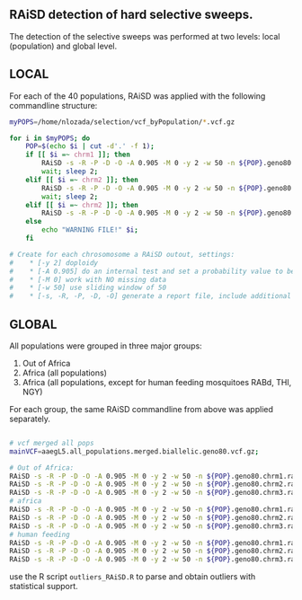 
## RAiSD detection of hard selective sweeps.

The detection of the selective sweeps was performed at two levels: local (population) and global level.

## **LOCAL**
For each of the 40 populations, RAiSD was applied with the following commandline structure:

```bash
myPOPS=/home/nlozada/selection/vcf_byPopulation/*.vcf.gz

for i in $myPOPS; do
    POP=$(echo $i | cut -d'.' -f 1);
    if [[ $i =~ chrm1 ]]; then
        RAiSD -s -R -P -D -O -A 0.905 -M 0 -y 2 -w 50 -n ${POP}.geno80.chrm1.raisd.win50 -I $i;
        wait; sleep 2;
    elif [[ $i =~ chrm2 ]]; then
        RAiSD -s -R -P -D -O -A 0.905 -M 0 -y 2 -w 50 -n ${POP}.geno80.chrm2.raisd.win50 -I $i;
        wait; sleep 2;
    elif [[ $i =~ chrm2 ]]; then
        RAiSD -s -R -P -D -O -A 0.905 -M 0 -y 2 -w 50 -n ${POP}.geno80.chrm3.raisd.win50 -I $i; 
    else
        echo "WARNING FILE!" $i;
    fi

# Create for each chrosomosome a RAiSD outout, settings:
#    * [-y 2] doploidy 
#    * [-A 0.905] do an internal test and set a probability value to be used for the quantile function in R, and generates a Manhattan plot for the final mu-statistic score using an internal Rscript.
#    * [-M 0] work with NO missing data
#    * [-w 50] use sliding window of 50
#    * [-s, -R, -P, -D, -O] generate a report file, include additional information (window start and end, and the mu-statistic factors for variation, SFS, and LD), genetarate internal exploratory plots, show job progress. 
```

## **GLOBAL**

All populations were grouped in three major groups: 
1) Out of Africa
2) Africa (all populations)
3) Africa (all populations, except for human feeding mosquitoes RABd, THI, NGY)

For each group, the same RAiSD commandline from above was applied separately.

```bash

# vcf merged all pops
mainVCF=aaegL5.all_populations.merged.biallelic.geno80.vcf.gz;

# Out of Africa:
RAiSD -s -R -P -D -O -A 0.905 -M 0 -y 2 -w 50 -n ${POP}.geno80.chrm1.raisd.win50 -I mainVCF -S popList.out_of_africa.txt;
RAiSD -s -R -P -D -O -A 0.905 -M 0 -y 2 -w 50 -n ${POP}.geno80.chrm2.raisd.win50 -I mainVCF -S popList.out_of_africa.txt;
RAiSD -s -R -P -D -O -A 0.905 -M 0 -y 2 -w 50 -n ${POP}.geno80.chrm3.raisd.win50 -I mainVCF -S popList.out_of_africa.txt;
# africa
RAiSD -s -R -P -D -O -A 0.905 -M 0 -y 2 -w 50 -n ${POP}.geno80.chrm1.raisd.win50 -I mainVCF -S popList.africa_full.txt;
RAiSD -s -R -P -D -O -A 0.905 -M 0 -y 2 -w 50 -n ${POP}.geno80.chrm2.raisd.win50 -I mainVCF -S popList.africa_full.txt;
RAiSD -s -R -P -D -O -A 0.905 -M 0 -y 2 -w 50 -n ${POP}.geno80.chrm3.raisd.win50 -I mainVCF -S popList.africa_full.txt;
# human feeding
RAiSD -s -R -P -D -O -A 0.905 -M 0 -y 2 -w 50 -n ${POP}.geno80.chrm1.raisd.win50 -I mainVCF -S popList.human_feeding.txt;
RAiSD -s -R -P -D -O -A 0.905 -M 0 -y 2 -w 50 -n ${POP}.geno80.chrm2.raisd.win50 -I mainVCF -S popList.human_feeding.txt;
RAiSD -s -R -P -D -O -A 0.905 -M 0 -y 2 -w 50 -n ${POP}.geno80.chrm3.raisd.win50 -I mainVCF -S popList.human_feeding.txt;
```

use the R script `outliers_RAiSD.R` to parse and obtain outliers with statistical support.
